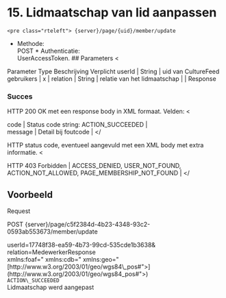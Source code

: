 ---
---
 <a id="15" name="15"></a>15. Lidmaatschap van lid aanpassen
============================================================

 
    <pre class="rteleft"> {server}/page/{uid}/member/update 

 * Methode:   
 POST  * Authenticatie:   
 UserAccessToken. ## Parameters <


<th scope="col"> Parameter</th> <th scope="col"> Type</th> <th scope="col"> Beschrijving</th> <th scope="col"> Verplicht</th> </thead><tbody>
 userId |   String |   uid van CultureFeed gebruikers |   x |  
 relation |   String |   relatie van het lidmaatschap |    |  </tbody></


## Response
 ### Succes
 HTTP 200 OK met een response body in XML formaat. Velden: <


 code |   Status code string: ACTION\_SUCCEEDED |  
 message |   Detail bij foutcode |  </tbody></


 HTTP status code, eventueel aangevuld met een XML body met extra informatie. <


 HTTP 403 Forbidden |   ACCESS\_DENIED, USER\_NOT\_FOUND, ACTION\_NOT\_ALLOWED, PAGE\_MEMBERSHIP\_NOT\_FOUND | </tbody></


## Voorbeeld 

Request
  
 POST {server}/page/c5f2384d-4b23-4348-93c2-0593ab553673/member/update

<div> userId=17748f38-ea59-4b73-99cd-535cde1b3638&<div> relation=MedewerkerResponse

<div> <?xml version="1.0" encoding="UTF-8" standalone="yes"?><div> <response xmlns:rdf="<http://www.w3.org/1999/02/22-rdf-syntax-ns"> xmlns:foaf="<http://xmlns.com/foaf/0.1/"> xmlns:cdb="<http://www.cultuurdatabank.com/XMLSchema/CdbXSD/3.1/FINAL"> xmlns:geo="[http://www.w3.org/2003/01/geo/wgs84\_pos#">](http://www.w3.org/2003/01/geo/wgs84_pos#">)<div> <code>ACTION\_SUCCEEDED</code><div> <message>Lidmaatschap werd aangepast</message><div> </response><div> <div>